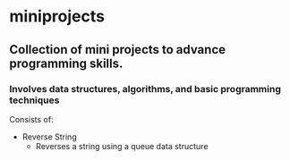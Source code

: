 # miniprojects
## Collection of mini projects to advance programming skills. 
### Involves data structures, algorithms, and basic programming techniques

Consists of:
- Reverse String
    - Reverses a string using a queue data structure